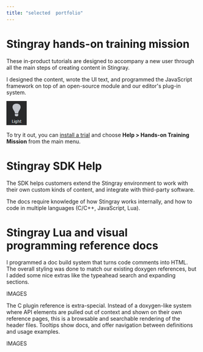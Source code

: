 ```yaml
---
title: "selected  portfolio"
---
```


# Stingray hands-on training mission

These in-product tutorials are designed to accompany a new user through all the main steps of creating content in Stingray.

I designed the content, wrote the UI text, and programmed the JavaScript framework on top of an open-source module and our editor's plug-in system.

<a id="training_images" href="javascript:;"><img src="/images/marker_light_2d.png"></a>
<script>
$(document).ready( function () {
	$("a#training_images").fancybox([
			'/images/lighting_direct_only.jpg',
			'/images/lighting_combined.jpg',
			'/images/lighting_emissive_on_off.jpg',
			'/images/lighting_sky.jpg'
			], {
				type:"image"
			});
});
</script>

To try it out, you can [install a trial](https://www.autodesk.com/products/stingray/overview) and choose **Help > Hands-on Training Mission** from the main menu.


# Stingray SDK Help

The SDK helps customers extend the Stingray environment to work with their own custom kinds of content, and integrate with third-party software.

The docs require knowledge of how Stingray works internally, and how to code in multiple languages (C/C++, JavaScript, Lua).



# Stingray Lua and visual programming reference docs

I programmed a doc build system that turns code comments into HTML. The overall styling was done to match our existing doxygen references, but I added some nice extras like the typeahead search and expanding sections.

IMAGES

The C plugin reference is extra-special. Instead of a doxygen-like system where API elements are pulled out of context and shown on their own reference pages, this is a browsable and searchable rendering of the header files. Tooltips show docs, and offer navigation between definitions and usage examples.

IMAGES


